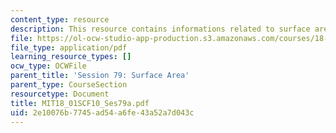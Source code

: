 ```yaml
---
content_type: resource
description: This resource contains informations related to surface area.
file: https://ol-ocw-studio-app-production.s3.amazonaws.com/courses/18-01sc-single-variable-calculus-fall-2010/2e10076b7745ad54a6fe43a52a7d043c_MIT18_01SCF10_Ses79a.pdf
file_type: application/pdf
learning_resource_types: []
ocw_type: OCWFile
parent_title: 'Session 79: Surface Area'
parent_type: CourseSection
resourcetype: Document
title: MIT18_01SCF10_Ses79a.pdf
uid: 2e10076b-7745-ad54-a6fe-43a52a7d043c
---
```

